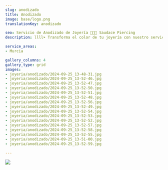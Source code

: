 ```yaml
---
slug: anodizado
title: Anodizado
image: base/logo.png
translationKey: anodizado

seo: Servicio de Anodizado de Joyería 🧷👂🏻 Saudace Piercing
description: llll➤ Transforma el color de tu joyería con nuestro servicio de anodizado, ✅ seguro y de alta calidad.

service_areas:
- Murcia

gallery_columns: 4
gallery_type: grid
images:
- joyeria/anodizado/2024-09-25_13-48-31.jpg
- joyeria/anodizado/2024-09-25_13-52-46.jpg
- joyeria/anodizado/2024-09-25_13-52-47.jpg
- joyeria/anodizado/2024-09-25_13-52-50.jpg
- joyeria/anodizado/2024-09-25_13-52-51.jpg
- joyeria/anodizado/2024-09-25_13-52-48.jpg
- joyeria/anodizado/2024-09-25_13-52-56.jpg
- joyeria/anodizado/2024-09-25_13-52-49.jpg
- joyeria/anodizado/2024-09-25_13-52-54.jpg
- joyeria/anodizado/2024-09-25_13-52-53.jpg
- joyeria/anodizado/2024-09-25_13-52-52.jpg
- joyeria/anodizado/2024-09-25_13-52-57.jpg
- joyeria/anodizado/2024-09-25_13-52-58.jpg
- joyeria/anodizado/2024-09-25_13-52-55.jpg
- joyeria/anodizado/2024-09-25_13-51-00.jpg
- joyeria/anodizado/2024-09-25_13-52-59.jpg

---
```


![](joyeria/anodizado/colores.jpg)
